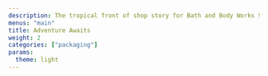 ```yaml
---
description: The tropical front of shop story for Bath and Body Works Spring 2019.
menus: "main"
title: Adventure Awaits
weight: 2
categories: ["packaging"]
params:
  theme: light
---
```

